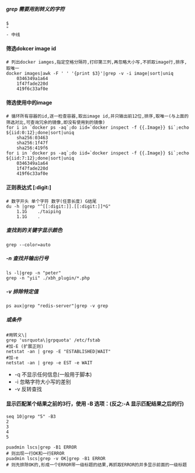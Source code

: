 ##### grep 需要用到转义的字符
    $
    "
    - 中线

#### 筛选dokcer image id
	
	# 列出docker iamges,指定空格分隔符,打印第三列,再忽略大小写,不抓取image行,排序,取唯一
	docker images|awk -F ' ' '{print $3}'|grep -v -i image|sort|uniq
		0346349a1a64
		1f47fade220d
		419f6c33af0e

#### 筛选使用中的image
	
	# 循环所有容器的id,逐一检查容器,取出image id,并只输出前12位,排序,取唯一(与上面的筛选对比,可查询冗余的镜像,即没有使用到的镜像)
	for i in `docker ps -aq`;do iid=`docker inspect -f {{.Image}} $i`;echo ${iid:0:12};done|sort|uniq
		sha256:03463
		sha256:1f47f
		sha256:419f6
	for i in `docker ps -aq`;do iid=`docker inspect -f {{.Image}} $i`;echo ${iid:7:12};done|sort|uniq
		0346349a1a64
		1f47fade220d
		419f6c33af0e
	
#### 正则表达式 [:digit:]

	# 数字开头 单个字符 数字(任意长度) G结尾
	du -h |grep "^[[:digit:]].[[:digit:]]*G"
		1.1G    ./taiping
		1.1G    .

##### 查找到的关键字显示颜色
    grep --color=auto

##### -n 查找并输出行号
    ls -l|grep -n "peter"
    grep -n "yii" ./xbh_plugin/*.php

##### -v 排除特定值
    ps aux|grep "redis-server"|grep -v grep

##### 或条件
    #用转义\|
    grep 'usrquota\|grpquota' /etc/fstab
    #加-E (扩展正则)
    netstat -an | grep -E "ESTABLISHED|WAIT"
    #加-e
    netstat -an | grep -e EST -e WAIT

* -q 不显示任何信息(一般用于脚本)
* -i 忽略字符大小写的差别
* -v 反转查找


#### 显示匹配某个结果之前的3行，使用 -B 选项：(反之:-A 显示匹配结果之后的行)
    seq 10|grep "5" -B3
    2
    3
    4
    5

~~~阿里运维应用示例
puadmin lscs|grep -B1 ERROR
# 则出现一行OK和一行ERROR
puadmin lscs|grep -v OK|grep -B1 ERROR
# 则先排除OK的,形成一个ERROR带一级标题的结果,再抓取ERROR的并多显示前面的一级标题
~~~